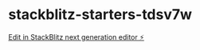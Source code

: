 # stackblitz-starters-tdsv7w

[Edit in StackBlitz next generation editor ⚡️](https://stackblitz.com/~/github.com/no-turno/stackblitz-starters-tdsv7w)